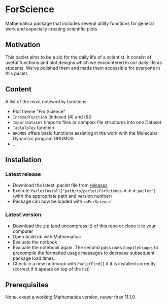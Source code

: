 # ForScience
Mathematica package that includes several utility functions for general work and especially creating scientific plots

## Motivation
This paclet aims to be a aid for the daily life of a scientist. It consist of useful functions and plot designs which we encountered in our daily life as students. We've polished them and made them accessible for everyone in this paclet.

## Content
A list of the most noteworthy functions:
- Plot theme "For Science"
- `IndexedFunction` (indexed (#) and (&))
- `ImportDataset` (imports files or complex file structures into one Dataset
- `TableToTex` function
- `GROMOS` offers basic functions assisting in the work with the Molecular Dynamics program GROMOS
- ...

## Installation
### Latest release
- Download the latest .paclet file from [releases](https://github.com/lukas-lang/ForScience/releases)
- Execute `PacletInstall["path/to/paclet/ForScience-#.#.#.paclet"]` (with the appropriate path and version number)
- Package can now be loaded with ``<<ForScience` ``

### Latest version
- Download the zip (and uncompress it) of this repo or clone it to your computer
- Open build.nb with Mathematica
- Evaluate the notbook
- Evaluate the notebook again. The second pass uses `CompileUsages` to precompile the formatted usage messages to decrease subsequent package load times.
- Check in a new notebook with `PacletFind[]` if it is installed correctly.
  (correct if it apears on top of the list)

## Prerequisites
None, exept a working Mathematica version, newer than 11.1.0

